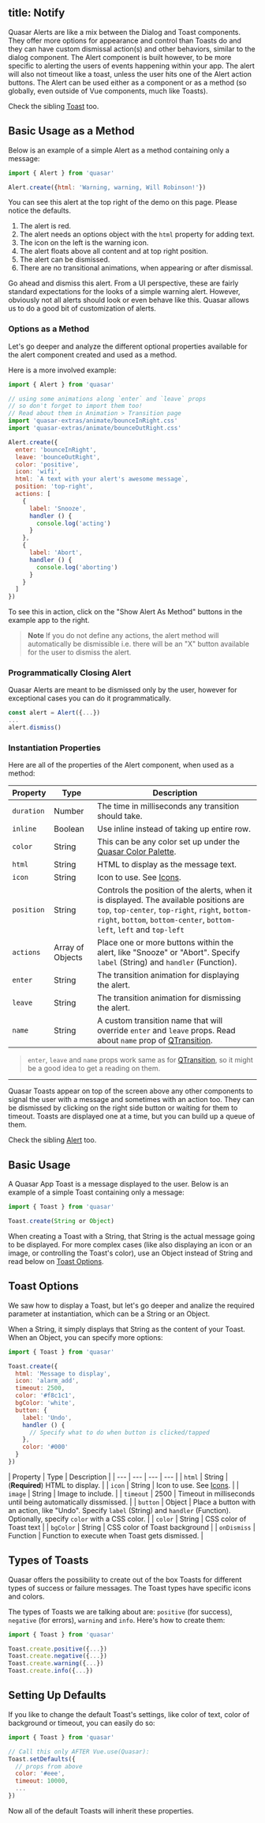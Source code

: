 title: Notify
---
Quasar Alerts are like a mix between the Dialog and Toast components. They offer more options for appearance and control than Toasts do and they can have custom dismissal action(s) and other behaviors, similar to the dialog component. The Alert component is built however, to be more specific to alerting the users of events happening within your app. The alert will also not timeout like a toast, unless the user hits one of the Alert action buttons. The Alert can be used either as a component or as a method (so globally, even outside of Vue components, much like Toasts).
<input type="hidden" data-fullpage-demo="popups/alert">

Check the sibling [Toast](/components/toast.html) too.

## Basic Usage as a Method
Below is an example of a simple Alert as a method containing only a message:

``` js
import { Alert } from 'quasar'

Alert.create({html: 'Warning, warning, Will Robinson!'})
```

You can see this alert at the top right of the demo on this page. Please notice the defaults.

1. The alert is red.
2. The alert needs an options object with the `html` property for adding text.
3. The icon on the left is the warning icon.
4. The alert floats above all content and at top right position.
5. The alert can be dismissed.
6. There are no transitional animations, when appearing or after dismissal.

Go ahead and dismiss this alert.
From a UI perspective, these are fairly standard expectations for the looks of a simple warning alert.
However, obviously not all alerts should look or even behave like this. Quasar allows us to do a good bit of customization of alerts.

### Options as a Method
Let's go deeper and analyze the different optional properties available for the alert component created and used as a method.

Here is a more involved example:

``` js
import { Alert } from 'quasar'

// using some animations along `enter` and `leave` props
// so don't forget to import them too!
// Read about them in Animation > Transition page
import 'quasar-extras/animate/bounceInRight.css'
import 'quasar-extras/animate/bounceOutRight.css'

Alert.create({
  enter: 'bounceInRight',
  leave: 'bounceOutRight',
  color: 'positive',
  icon: 'wifi',
  html: `A text with your alert's awesome message`,
  position: 'top-right',
  actions: [
    {
      label: 'Snooze',
      handler () {
        console.log('acting')
      }
    },
    {
      label: 'Abort',
      handler () {
        console.log('aborting')
      }
    }
  ]
})
```
To see this in action, click on the "Show Alert As Method" buttons in the example app to the right.

> **Note**
> If you do not define any actions, the alert method will automatically be dismissible i.e. there will be an "X" button available for the user to dismiss the alert.

### Programmatically Closing Alert
Quasar Alerts are meant to be dismissed only by the user, however for exceptional cases you can do it programmatically.

```js
const alert = Alert({...})
...
alert.dismiss()
```

### Instantiation Properties
Here are all of the properties of the Alert component, when used as a method:

| Property | Type | Description |
| --- | --- | --- |
| `duration` | Number | The time in milliseconds any transition should take.|
| `inline` | Boolean | Use inline instead of taking up entire row. |
| `color` | String | This can be any color set up under the [Quasar Color Palette](/components/color-palette.html).  |
| `html` | String | HTML to display as the message text. |
| `icon` | String | Icon to use. See [Icons](/components/icons.html). |
| `position` | String | Controls the position of the alerts, when it is displayed. The available positions are `top`, `top-center`, `top-right`, `right`, `bottom-right`, `bottom`, `bottom-center`, `bottom-left`, `left` and `top-left`|
| `actions` | Array of Objects | Place one or more buttons within the alert, like "Snooze" or "Abort". Specify `label` (String) and `handler` (Function).|
| `enter` | String | The transition animation for displaying the alert. |
| `leave` | String | The transition animation for dismissing the alert. |
| `name` | String | A custom transition name that will override `enter` and `leave` props. Read about `name` prop of [QTransition](/components/transition.html).  |

> `enter`, `leave` and `name` props work same as for [QTransition](/components/transition.html), so it might be a good idea to get a reading on them.

---


Quasar Toasts appear on top of the screen above any other components to signal the user with a message and sometimes with an action too. They can be dismissed by clicking on the right side button or waiting for them to timeout. Toasts are displayed one at a time, but you can build up a queue of them.

Check the sibling [Alert](/components/alert.html) too.
<input type="hidden" data-fullpage-demo="popups/toast">

## Basic Usage
A Quasar App Toast is a message displayed to the user. Below is an example of a simple Toast containing only a message:
``` js
import { Toast } from 'quasar'

Toast.create(String or Object)
```

When creating a Toast with a String, that String is the actual message going to be displayed. For more complex cases (like also displaying an icon or an image, or controlling the Toast's color), use an Object instead of String and read below on [Toast Options](#Toast-Options).

## Toast Options
We saw how to display a Toast, but let's go deeper and analize the required parameter at instantiation, which can be a String or an Object.

When a String, it simply displays that String as the content of your Toast.
When an Object, you can specify more options:

``` js
import { Toast } from 'quasar'

Toast.create({
  html: 'Message to display',
  icon: 'alarm_add',
  timeout: 2500,
  color: '#f8c1c1',
  bgColor: 'white',
  button: {
    label: 'Undo',
    handler () {
      // Specify what to do when button is clicked/tapped
    },
    color: '#000'
  }
})
```

| Property | Type | Description |
| --- | --- | --- | --- |
| `html` | String | (**Required**) HTML to display. |
| `icon` | String | Icon to use. See [Icons](/components/icons.html). |
| `image` | String | Image to include. |
| `timeout` | 2500 | Timeout in milliseconds until being automatically dissmissed. |
| `button` | Object | Place a button with an action, like "Undo". Specify `label` (String) and `handler` (Function). Optionally, specify `color` with a CSS color. |
| `color` | String | CSS color of Toast text |
| `bgColor` | String | CSS color of Toast background |
| `onDismiss` | Function | Function to execute when Toast gets dismissed. |

## Types of Toasts
Quasar offers the possibility to create out of the box Toasts for different types of success or failure messages. The Toast types have specific icons and colors.

The types of Toasts we are talking about are: `positive` (for success), `negative` (for errors), `warning` and `info`. Here's how to create them:

``` js
import { Toast } from 'quasar'

Toast.create.positive({...})
Toast.create.negative({...})
Toast.create.warning({...})
Toast.create.info({...})
```

## Setting Up Defaults
If you like to change the default Toast's settings, like color of text, color of background or timeout, you can easily do so:

``` js
import { Toast } from 'quasar'

// Call this only AFTER Vue.use(Quasar):
Toast.setDefaults({
  // props from above
  color: '#eee',
  timeout: 10000,
  ...
})
```

Now all of the default Toasts will inherit these properties.
